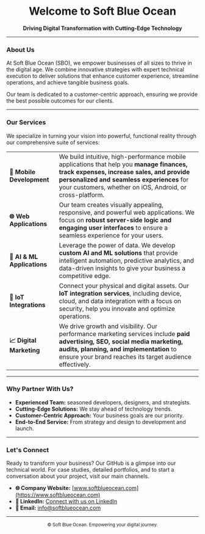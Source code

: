 <h1 align="center">
  Welcome to Soft Blue Ocean
</h1>

<p align="center">
  <b>Driving Digital Transformation with Cutting-Edge Technology</b>
</p>

---

### About Us

At Soft Blue Ocean (SBO), we empower businesses of all sizes to thrive in the digital age. We combine innovative strategies with expert technical execution to deliver solutions that enhance customer experience, streamline operations, and achieve tangible business goals.

Our team is dedicated to a customer-centric approach, ensuring we provide the best possible outcomes for our clients.

---

### Our Services

We specialize in turning your vision into powerful, functional reality through our comprehensive suite of services:

| | |
| :--- | :--- |
| **📱 Mobile Development** | We build intuitive, high-performance mobile applications that help you **manage finances, track expenses, increase sales, and provide personalized and seamless experiences** for your customers, whether on iOS, Android, or cross-platform. |
| **🌐 Web Applications** | Our team creates visually appealing, responsive, and powerful web applications. We focus on **robust server-side logic and engaging user interfaces** to ensure a seamless experience for your users. |
| **🤖 AI & ML Applications** | Leverage the power of data. We develop **custom AI and ML solutions** that provide intelligent automation, predictive analytics, and data-driven insights to give your business a competitive edge. |
| **📶 IoT Integrations** | Connect your physical and digital assets. Our **IoT integration services**, including device, cloud, and data integration with a focus on security, help you innovate and optimize operations. |
| **📈 Digital Marketing** | We drive growth and visibility. Our performance marketing services include **paid advertising, SEO, social media marketing, audits, planning, and implementation** to ensure your brand reaches its target audience effectively. |

---

### Why Partner With Us?

*   **Experienced Team:** seasoned developers, designers, and strategists.
*   **Cutting-Edge Solutions:** We stay ahead of technology trends.
*   **Customer-Centric Approach:** Your business goals are our priority.
*   **End-to-End Service:** From strategy and design to development and launch.

---

### Let's Connect

Ready to transform your business? Our GitHub is a glimpse into our technical world. For case studies, detailed portfolios, and to start a conversation about your project, visit our main channels.

*   **🌐 Company Website:** [www.softblueocean.com](https://www.softblueocean.com)
*   **💼 LinkedIn:** [Connect with us on LinkedIn](https://linkedin.com/company/softblueocean)
*   **📧 Email:** [info@softblueocean.com](mailto:info@softblueocean.com)

---

<p align="center">
  <sub>© Soft Blue Ocean. Empowering your digital journey.</sub>
</p>